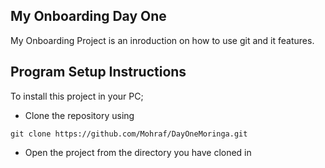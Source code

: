 ## My Onboarding Day One

My Onboarding Project is an inroduction on how to use git and it features.

## Program Setup Instructions

To install this project in your PC;

- Clone the repository using 
```
git clone https://github.com/Mohraf/DayOneMoringa.git
```

- Open the project from the directory you have cloned in
